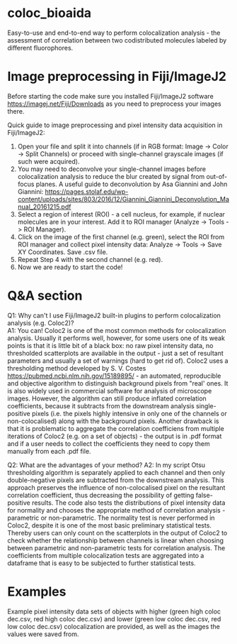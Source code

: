 # coloc_bioaida
Easy-to-use and end-to-end way to perform colocalization analysis - the assessment of correlation between two codistributed molecules labeled by different fluorophores.

# Image preprocessing in Fiji/ImageJ2 

Before starting the code make sure you installed Fiji/ImageJ2 software https://imagej.net/Fiji/Downloads as you need to preprocess your images there.

Quick guide to image preprocessing and pixel intensity data acquisition in Fiji/ImageJ2:
  1. Open your file and split it into channels (if in RGB format: Image -> Color -> Split Channels) or proceed with single-channel grayscale images (if such were acquired).
  2. You may need to deconvolve your single-channel images before colocalization analysis to reduce the blur created by signal from out-of-focus planes. A useful guide to deconvolution by Asa Giannini and John Giannini: https://pages.stolaf.edu/wp-content/uploads/sites/803/2016/12/Giannini_Giannini_Deconvolution_Manual_20161215.pdf 
  3. Select a region of interest (ROI) - a cell nucleus, for example, if nuclear molecules are in your interest. Add it to ROI manager (Analyze -> Tools -> ROI Manager).
  4. Click on the image of the first channel (e.g. green), select the ROI from ROI manager and collect pixel intensity data: Analyze -> Tools -> Save XY Coordinates. Save .csv file.
  5. Repeat Step 4 with the second channel (e.g. red).
  6. Now we are ready to start the code!

# Q&A section

  Q1: Why can't I use Fiji/ImageJ2 built-in plugins to perform colocalization analysis (e.g. Coloc2)?  
  A1: You can! Coloc2 is one of the most common methods for colocalization analysis. Usually it performs well, however, for some users one of its weak points is that it is little bit of a black box: no raw pixel intensity data, no thresholded scatterplots are available in the output - just a set of resultant parameters and usually a set of warnings (hard to get rid of). Coloc2 uses a thresholding method developed by S. V. Costes https://pubmed.ncbi.nlm.nih.gov/15189895/ - an automated, reproducible and objective algorithm to distinguish background pixels from "real' ones. It is also widely used in commercial software for analysis of microscope images. However, the algorithm can still produce inflated correlation coefficients, because it subtracts from the downstream analysis single-positive pixels (i.e. the pixels highly intensive in only one of the channels or non-colocalised) along with the background pixels. Another drawback is that it is problematic to aggregate the correlation coefficiens from multiple iterations of Coloc2 (e.g. on a set of objects) - the output is in .pdf format and if a user needs to collect the coefficients they need to copy them manually from each .pdf file. 
  
  Q2: What are the advantages of your method?
  A2: In my script Otsu thresholding algorithm is separately applied to each channel and then only double-negative pixels are subtracted from the downstream analysis. This approach preserves the influence of non-colocalised pixel on the resultant correlation coefficient, thus decreasing the possibility of getting false-positive results. The code also tests the distributions of pixel intensity data for normality and chooses the appropriate method of correlation analysis - parametric or non-parametric. The normality test is never performed in Coloc2, despite it is one of the most basic preliminary statistical tests. Thereby users can only count on the scatterplots in the output of Coloc2 to check whether the relationship between channels is linear when choosing between parametric and non-parametric tests for correlation analysis. The coefficients from multiple colocalization tests are aggregated into a dataframe that is easy to be subjected to further statistical tests.
  
# Examples

Example pixel intensity data sets of objects with higher (green high coloc dec.csv, red high coloc dec.csv) and lower (green low coloc dec.csv, red low coloc dec.csv) colocalization are provided, as well as the images the values were saved from. 
